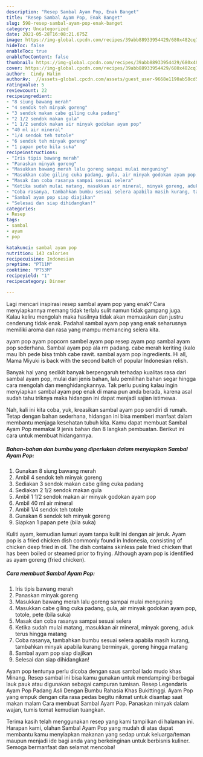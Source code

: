 ```yaml
---
description: "Resep Sambal Ayam Pop, Enak Banget"
title: "Resep Sambal Ayam Pop, Enak Banget"
slug: 598-resep-sambal-ayam-pop-enak-banget
category: Uncategorized
date: 2021-05-28T16:08:21.675Z
image: https://img-global.cpcdn.com/recipes/39abb88933954429/680x482cq70/sambal-ayam-pop-foto-resep-utama.jpg
hideToc: false
enableToc: true
enableTocContent: false
thumbnail: https://img-global.cpcdn.com/recipes/39abb88933954429/680x482cq70/sambal-ayam-pop-foto-resep-utama.jpg
cover: https://img-global.cpcdn.com/recipes/39abb88933954429/680x482cq70/sambal-ayam-pop-foto-resep-utama.jpg
author:  Cindy Halim
authorAv:  //assets-global.cpcdn.com/assets/guest_user-9668e1190ab58cd58d666d5934e79c79da2e02f4421a6ed9abc4b163da97d6e7.png
ratingvalue: 5
reviewcount: 22
recipeingredient:
- "8 siung bawang merah"
- "4 sendok teh minyak goreng"
- "3 sendok makan cabe giling cuka padang"
- "2 1/2 sendok makan gula"
- "1 1/2 sendok makan air minyak godokan ayam pop"
- "40 ml air mineral"
- "1/4 sendok teh totole"
- "6 sendok teh minyak goreng"
- "1 papan pete bila suka"
recipeinstructions:
- "Iris tipis bawang merah"
- "Panaskan minyak goreng"
- "Masukkan bawang merah lalu goreng sampai mulai menguning"
- "Masukkan cabe giling cuka padang, gula, air minyak godokan ayam pop, totole, pete (bila suka)"
- "Masak dan coba rasanya sampai sesuai selera"
- "Ketika sudah mulai matang, masukkan air mineral, minyak goreng, aduk terus hingga matang"
- "Coba rasanya, tambahkan bumbu sesuai selera apabila masih kurang, tambahkan minyak apabila kurang berminyak, goreng hingga matang"
- "Sambal ayam pop siap diajikan"
- "Selesai dan siap dihidangkan!"
categories:
- Resep
tags:
- sambal
- ayam
- pop

katakunci: sambal ayam pop 
nutrition: 143 calories
recipecuisine: Indonesian
preptime: "PT11M"
cooktime: "PT53M"
recipeyield: "1"
recipecategory: Dinner

---
```



Lagi mencari inspirasi resep sambal ayam pop yang enak? Cara menyiapkannya memang tidak terlalu sulit namun tidak gampang juga. Kalau keliru mengolah maka hasilnya tidak akan memuaskan dan justru cenderung tidak enak. Padahal sambal ayam pop yang enak seharusnya memiliki aroma dan rasa yang mampu memancing selera kita.


ayam pop ayam popcorn sambel ayam pop resep ayam pop sambal ayam pop sederhana. Sambal ayam pop ala rm padang. cabe merah keriting (kalo mau lbh pede bisa tmbh cabe rawit. sambal ayam pop ingredients. Hi all, Mama Miyuki is back with the second batch of popular Indonesian relish.

Banyak hal yang sedikit banyak berpengaruh terhadap kualitas rasa dari sambal ayam pop, mulai dari jenis bahan, lalu pemilihan bahan segar hingga cara mengolah dan menghidangkannya. Tak perlu pusing kalau ingin menyiapkan sambal ayam pop enak di mana pun anda berada, karena asal sudah tahu triknya maka hidangan ini dapat menjadi sajian istimewa.


Nah, kali ini kita coba, yuk, kreasikan sambal ayam pop sendiri di rumah. Tetap dengan bahan sederhana, hidangan ini bisa memberi manfaat dalam membantu menjaga kesehatan tubuh kita. Kamu dapat membuat Sambal Ayam Pop memakai 9 jenis bahan dan 8 langkah pembuatan. Berikut ini cara untuk membuat hidangannya.

<!--inarticleads1-->

##### Bahan-bahan dan bumbu yang diperlukan dalam menyiapkan Sambal Ayam Pop:

1. Gunakan 8 siung bawang merah
1. Ambil 4 sendok teh minyak goreng
1. Sediakan 3 sendok makan cabe giling cuka padang
1. Sediakan 2 1/2 sendok makan gula
1. Ambil 1 1/2 sendok makan air minyak godokan ayam pop
1. Ambil 40 ml air mineral
1. Ambil 1/4 sendok teh totole
1. Gunakan 6 sendok teh minyak goreng
1. Siapkan 1 papan pete (bila suka)


Kuliti ayam, kemudian lumuri ayam tanpa kulit ini dengan air jeruk. Ayam pop is a fried chicken dish commonly found in Indonesia, consisting of chicken deep fried in oil. The dish contains skinless pale fried chicken that has been boiled or steamed prior to frying. Although ayam pop is identified as ayam goreng (fried chicken). 

<!--inarticleads2-->

##### Cara membuat Sambal Ayam Pop:

1. Iris tipis bawang merah
1. Panaskan minyak goreng
1. Masukkan bawang merah lalu goreng sampai mulai menguning
1. Masukkan cabe giling cuka padang, gula, air minyak godokan ayam pop, totole, pete (bila suka)
1. Masak dan coba rasanya sampai sesuai selera
1. Ketika sudah mulai matang, masukkan air mineral, minyak goreng, aduk terus hingga matang
1. Coba rasanya, tambahkan bumbu sesuai selera apabila masih kurang, tambahkan minyak apabila kurang berminyak, goreng hingga matang
1. Sambal ayam pop siap diajikan
1. Selesai dan siap dihidangkan!

Ayam pop tentunya perlu dicoba dengan saus sambal lado mudo khas Minang. Resep sambal ini bisa kamu gunakan untuk mendampingi berbagai lauk pauk atau digunakan sebagai campuran tumisan. Resep Legendaris Ayam Pop Padang Asli Dengan Bumbu Rahasia Khas Bukittinggi. Ayam Pop yang empuk dengan cita rasa pedas begitu nikmat untuk disantap saat makan malam Cara membuat Sambal Ayam Pop. Panaskan minyak dalam wajan, tumis tomat kemudian tuangkan. 

Terima kasih telah menggunakan resep yang kami tampilkan di halaman ini. Harapan kami, olahan Sambal Ayam Pop yang mudah di atas dapat membantu kamu menyiapkan makanan yang sedap untuk keluarga/teman maupun menjadi ide bagi anda yang berkeinginan untuk berbisnis kuliner. Semoga bermanfaat dan selamat mencoba!
